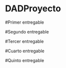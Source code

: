 # DADProyecto

#Primer entregable

#Segundo entregable 

#Tercer entregable

#Cuarto entregable

#Quinto entregable
